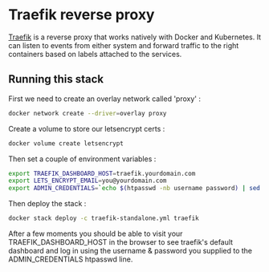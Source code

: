 # Traefik reverse proxy

[Traefik](https://containo.us/traefik/) is a reverse proxy that works natively with Docker and Kubernetes.  It can listen to events from either system and forward traffic to the right
containers based on labels attached to the services.

## Running this stack

First we need to create an overlay network called 'proxy' :
```bash
docker network create --driver=overlay proxy
```
Create a volume to store our letsencrypt certs :
```bash
docker volume create letsencrypt
```
Then set a couple of environment variables :
```bash
export TRAEFIK_DASHBOARD_HOST=traefik.yourdomain.com
export LETS_ENCRYPT_EMAIL=you@yourdomain.com
export ADMIN_CREDENTIALS=`echo $(htpasswd -nb username password) | sed -e s/\\$/\\$\\$/g`
```
Then deploy the stack :
```bash
docker stack deploy -c traefik-standalone.yml traefik
```
After a few moments you should be able to visit your TRAEFIK_DASHBOARD_HOST in the browser to see traefik's default dashboard and log in using the username & password you supplied to the ADMIN_CREDENTIALS htpasswd line.
